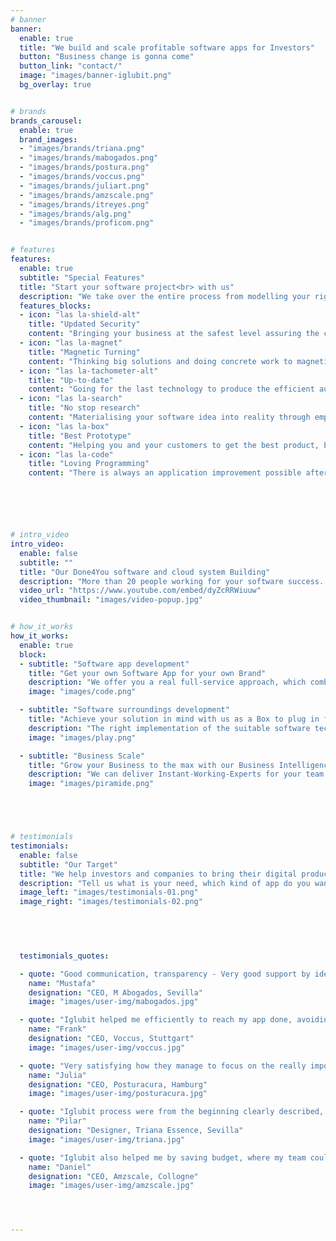 ```yaml
---
# banner
banner:
  enable: true
  title: "We build and scale profitable software apps for Investors"
  button: "Business change is gonna come"
  button_link: "contact/"
  image: "images/banner-iglubit.png"
  bg_overlay: true


# brands
brands_carousel:
  enable: true
  brand_images:
  - "images/brands/triana.png"
  - "images/brands/mabogados.png"
  - "images/brands/postura.png"
  - "images/brands/voccus.png"
  - "images/brands/juliart.png"
  - "images/brands/amzscale.png"
  - "images/brands/itreyes.png"
  - "images/brands/alg.png"
  - "images/brands/proficom.png"


# features
features:
  enable: true
  subtitle: "Special Features"
  title: "Start your software project<br> with us"
  description: "We take over the entire process from modelling your right software app. Let us do the heavy lifting"
  features_blocks:
  - icon: "las la-shield-alt"
    title: "Updated Security"
    content: "Bringing your business at the safest level assuring the confidence of your data"
  - icon: "las la-magnet"
    title: "Magnetic Turning"
    content: "Thinking big solutions and doing concrete work to magnetize solutions"
  - icon: "las la-tachometer-alt"
    title: "Up-to-date"
    content: "Going for the last technology to produce the efficient automatisation of your process"
  - icon: "las la-search"
    title: "No stop research"
    content: "Materialising your software idea into reality through empowered development"
  - icon: "las la-box"
    title: "Best Prototype"
    content: "Helping you and your customers to get the best product, being flexible on the changes"
  - icon: "las la-code"
    title: "Loving Programming"
    content: "There is always an application improvement possible after achieving the result expected"






# intro_video
intro_video:   
  enable: false
  subtitle: ""
  title: "Our Done4You software and cloud system Building"
  description: "More than 20 people working for your software success. Counting on the needed infrastructure for solving efficiently the demand on technology research, building protype, application reviews, tests, release kick off and future monitoring"
  video_url: "https://www.youtube.com/embed/dyZcRRWiuuw"
  video_thumbnail: "images/video-popup.jpg"


# how_it_works
how_it_works:   
  enable: true
  block:
  - subtitle: "Software app development"
    title: "Get your own Software App for your own Brand"
    description: "We offer you a real full-service approach, which combines the most important factors in software development and maps them for you. Without expert know-how or high time expenditure from you needed."
    image: "images/code.png"

  - subtitle: "Software surroundings development"
    title: "Achieve your solution in mind with us as a Box to plug in for your IT development"
    description: "The right implementation of the suitable software technology, programming language and clouds structure...make the scability of your business higher as no other operation can do"
    image: "images/play.png"

  - subtitle: "Business Scale"
    title: "Grow your Business to the max with our Business Intelligence as a Service"
    description: "We can deliver Instant-Working-Experts for your team in order to identify clashes in the business intelligence used so far and avoid then the stock of your IT standards limitations due for instance to constant company growth"
    image: "images/piramide.png"





# testimonials
testimonials:   
  enable: false
  subtitle: "Our Target"
  title: "We help investors and companies to bring their digital product to the next level"
  description: "Tell us what is your need, which kind of app do you want in principle, and what exactly your software must do. We will look the precise technology, the right skills and the minimum budget for that"
  image_left: "images/testimonials-01.png"
  image_right: "images/testimonials-02.png"
  



  
  testimonials_quotes:

  - quote: "Good communication, transparency - Very good support by identifying possible app deployment issues and UX low performances"
    name: "Mustafa"
    designation: "CEO, M Abogados, Sevilla"
    image: "images/user-img/mabogados.jpg"

  - quote: "Iglubit helped me efficiently to reach my app done, avoiding mistakes during the research process and keeping in mind the right tech for the usability target"
    name: "Frank"
    designation: "CEO, Voccus, Stuttgart"
    image: "images/user-img/voccus.jpg"

  - quote: "Very satisfying how they manage to focus on the really important steps to bring and develop my website done through a very fast framework"
    name: "Julia"
    designation: "CEO, Posturacura, Hamburg"
    image: "images/user-img/posturacura.jpg"

  - quote: "Iglubit process were from the beginning clearly described, clarifying the steps and what must be reviewed for the right monitoring of an ecommerce app"
    name: "Pilar"
    designation: "Designer, Triana Essence, Sevilla"
    image: "images/user-img/triana.jpg"

  - quote: "Iglubit also helped me by saving budget, where my team could spare workload and budget, even before the app to be built"
    name: "Daniel"
    designation: "CEO, Amzscale, Collogne"
    image: "images/user-img/amzscale.jpg"




---
```




